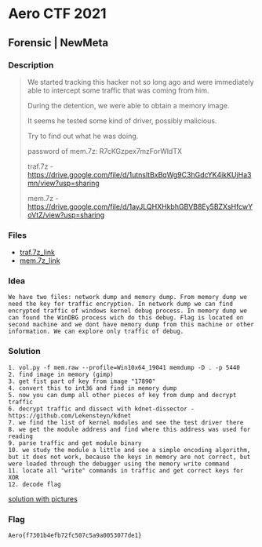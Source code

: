 # Aero CTF 2021

## Forensic | NewMeta

### Description

> We started tracking this hacker not so long ago and were immediately able to intercept some traffic that was coming from him. 
> 
> During the detention, we were able to obtain a memory image. 
> 
> It seems he tested some kind of driver, possibly malicious. 
> 
> Try to find out what he was doing.
>
> password of mem.7z: R7cKGzpex7mzForWldTX
>
> traf.7z - https://drive.google.com/file/d/1utnsltBxBqWg9C3hGdcYK4ikKUjHa3mn/view?usp=sharing
>
> mem.7z - https://drive.google.com/file/d/1ayJLQHXHkbhGBVB8Ey5BZXsHfcwYoVtZ/view?usp=sharing

### Files

- [traf.7z_link](deploy/traf.7z_link)
- [mem.7z_link](deploy/mem.7z_link)

### Idea
    We have two files: network dump and memory dump. From memory dump we need the key for traffic encryption. In network dump we can find encrypted traffic of windows kernel debug process. In memory dump we can found the WinDBG process wich do this debug. Flag is located on second machine and we dont have memory dump from this machine or other information. We can explore only traffic of debug.
### Solution
    1. vol.py -f mem.raw --profile=Win10x64_19041 memdump -D . -p 5440
    2. find image in memory (gimp)
    3. get fist part of key from image "17890"
    4. convert this to int36 and find in memory dump
    5. now you can dump all other pieces of key from dump and decrypt traffic
    6. decrypt traffic and dissect with kdnet-dissector - https://github.com/Lekensteyn/kdnet
    7. we find the list of kernel modules and see the test driver there
    8. we get the module address and find where this address was used for reading
    9. parse traffic and get module binary
    10. we study the module a little and see a simple encoding algorithm, but it does not work, because the keys in memory are not correct, but were loaded through the debugger using the memory write command
    11. locate all "write" commands in traffic and get correct keys for XOR
    12. decode flag

   [solution with pictures](solve/solution.pdf)
### Flag

`Aero{f7301b4efb72fc507c5a9a0053077de1}`
